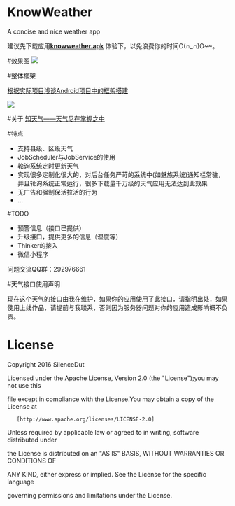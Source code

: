 # KnowWeather
A concise and nice weather app 

建议先下载应用[**knowweather.apk**](https://github.com/SilenceDut/KnowWeather/blob/master/apk/knowweather.apk?raw=true) 体验下，以免浪费你的时间O(∩_∩)O~~。

#效果图
![](http://ww2.sinaimg.cn/large/006y8lVagw1faiecmxxx2j312w0dwtci.jpg)

#整体框架

[根据实际项目浅谈Android项目中的框架搭建](https://silencedut.github.io/2016/12/05/根据实际项目浅谈Android项目中的框架搭建/)

![](http://ww1.sinaimg.cn/large/006y8lVagw1fapabmcpijj30u00i3go3.jpg)

#关于
[知天气——天气尽在掌握之中](https://silencedut.github.io/2016/12/06/知天气——天气尽在掌握之中/)

#特点
 * 支持县级、区级天气
 * JobScheduler与JobService的使用
 * 轮询系统定时更新天气
 * 实现很多定制化很大的，对后台任务严苛的系统中(如魅族系统)通知栏常驻，并且轮询系统正常运行，很多下载量千万级的天气应用无法达到此效果
 * 无广告和强制保活拉活的行为
 * ...

#TODO
 * 预警信息（接口已提供）
 * 升级接口，提供更多的信息（湿度等）
 * Thinker的接入
 * 微信小程序
 
 问题交流QQ群：292976661
 
#天气接口使用声明
 
 现在这个天气的接口由我在维护，如果你的应用使用了此接口，请指明出处，如果使用上线作品，请提前与我联系，否则因为服务器问题对你的应用造成影响概不负责。
 

# License

Copyright 2016 SilenceDut

Licensed under the Apache License, Version 2.0 (the "License");you may not use this 

file except in compliance with the License.You may obtain a copy of the License at

       [http://www.apache.org/licenses/LICENSE-2.0]

Unless required by applicable law or agreed to in writing, software distributed under 

the License is distributed on an "AS IS" BASIS, WITHOUT WARRANTIES OR CONDITIONS OF 

ANY KIND, either express or implied. See the License for the specific language 

governing permissions and limitations under the License.
